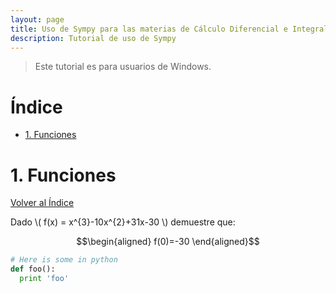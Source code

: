 ```yaml
---
layout: page
title: Uso de Sympy para las materias de Cálculo Diferencial e Integral 
description: Tutorial de uso de Sympy
---
```

> Este tutorial es para usuarios de Windows.

# Índice
- [1. Funciones](#1.-funciones)


# 1. Funciones
[Volver al Índice](#índice)

Dado \\( f(x) = x^{3}-10x^{2}+31x-30 \\) demuestre que:

$$\begin{aligned}
f(0)=-30
\end{aligned}$$

```python
# Here is some in python
def foo():
  print 'foo'
```





<!-- Note: this is how to write a comment in HTML. Everything in here won't show up on your webpage.-->

<!--
To increase the size of the title, use fewer # in front of the paper title.
To decrease the size of the title, use more #. 
To remove the italics, remove the * before and after the description
To remove the underline from the title, remove the <u> tags (<u> and </u>)
-->
